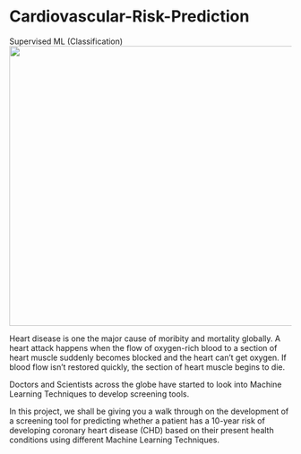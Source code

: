 
# Cardiovascular-Risk-Prediction
Supervised ML (Classification)
<img src="https://www.genengnews.com/wp-content/uploads/2021/12/GettyImages-1293132839-scaled-e1640204438522.jpg " width="800" height="500"/>

Heart disease is one the major cause of moribity and mortality globally. A heart attack happens when the flow of oxygen-rich blood to a section of heart muscle suddenly becomes blocked and the heart can’t get oxygen. If blood flow isn’t restored quickly, the section of heart muscle begins to die.

Doctors and Scientists across the globe have started to look into Machine Learning Techniques to develop screening tools.

In this project, we shall be giving you a walk through on the development of a screening tool for predicting whether a patient has a 10-year risk of developing coronary heart disease (CHD) based on their present health conditions using different Machine Learning Techniques.
